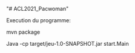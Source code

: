 "# ACL2021_Pacwoman" 


Execution du programme:

mvn package

Java -cp target/jeu-1.0-SNAPSHOT.jar start.Main

